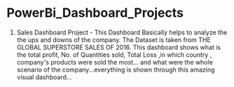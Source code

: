 # PowerBi_Dashboard_Projects

 1. Sales Dashboard Project - This Dashboard Basically helps to analyze the the ups and downs of the company.
                              The Dataset is taken from THE GLOBAL SUPERSTORE SALES OF 2016. This dashboard shows what is the total profit,
                              No. of Quantities sold, Total Loss ,in which country , company's products were sold the most... and what were
                              the whole scenario of the company...everything is shown through this amazing visual dashboard...
                              
